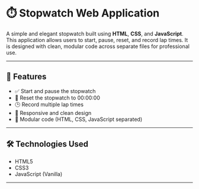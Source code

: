 # ⏱️ Stopwatch Web Application

A simple and elegant stopwatch built using **HTML**, **CSS**, and **JavaScript**. This application allows users to start, pause, reset, and record lap times. It is designed with clean, modular code across separate files for professional use.

---

## 🚀 Features

- ✅ Start and pause the stopwatch
- 🔄 Reset the stopwatch to 00:00:00
- 🕒 Record multiple lap times
- 📱 Responsive and clean design
- 🧩 Modular code (HTML, CSS, JavaScript separated)

---

## 🛠️ Technologies Used

- HTML5
- CSS3
- JavaScript (Vanilla)

---



